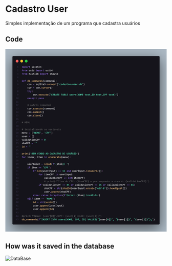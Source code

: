 # Cadastro User
Simples implementação de um programa que cadastra usuários

## Code
![Code](/img/code.png)
## How was it saved in the database
![DataBase](/img/db.jpg)
